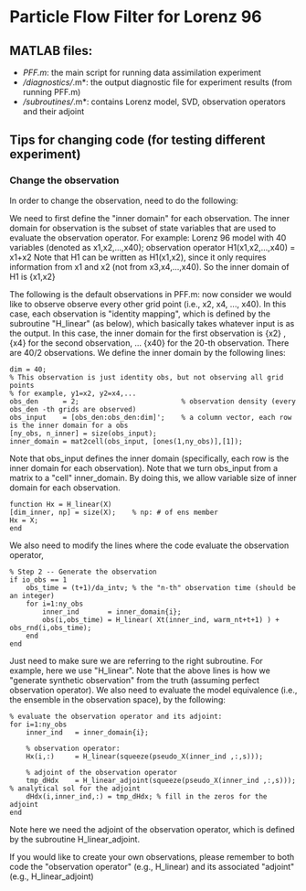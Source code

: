 # Particle Flow Filter for Lorenz 96 

## MATLAB files:
- *PFF.m*: the main script for running data assimilation experiment
- */diagnostics/*.m*: the output diagnostic file for experiment results (from running PFF.m)
- */subroutines/*.m*: contains Lorenz model, SVD, observation operators and their adjoint

## Tips for changing code (for testing different experiment)

### Change the observation
In order to change the observation, need to do the following:

We need to first define the "inner domain" for each observation.
The inner domain for observation is the subset of state variables that are used to evaluate the observation operator. 
For example: Lorenz 96 model with 40 variables (denoted as x1,x2,...,x40); observation operator H1(x1,x2,...,x40) = x1+x2
Note that H1 can be written as H1(x1,x2), since it only requires information from x1 and x2 (not from x3,x4,...,x40). 
So the inner domain of H1 is {x1,x2}

The following is the default observations in PFF.m:
now consider we would like to observe observe every other grid point (i.e., x2, x4, ..., x40).
In this case, each observation is "identity mapping", which is defined by the subroutine "H_linear" (as below), which basically
takes whatever input is as the output. In this case, the inner domain for the first observation is {x2} , {x4} for the second observation, ... 
{x40} for the 20-th observation. There are 40/2 observations. We define the inner domain by the following lines:

```
dim = 40;
% This observation is just identity obs, but not observing all grid points
% for example, y1=x2, y2=x4,...
obs_den      = 2;                         % observation density (every obs_den -th grids are observed)
obs_input    = [obs_den:obs_den:dim]';    % a column vector, each row is the inner domain for a obs
[ny_obs, n_inner] = size(obs_input);
inner_domain = mat2cell(obs_input, [ones(1,ny_obs)],[1]);
```

Note that obs_input defines the inner domain (specifically, each row is the inner domain for each observation).
Note that we turn obs_input from a matrix to a "cell" inner_domain. By doing this, we allow variable size of inner domain for each observation.

```
function Hx = H_linear(X)
[dim_inner, np] = size(X);    % np: # of ens member
Hx = X;
end
```

We also need to modify the lines where the code evaluate the observation operator, 

```
% Step 2 -- Generate the observation
if io_obs == 1
    obs_time = (t+1)/da_intv; % the "n-th" observation time (should be an integer)
    for i=1:ny_obs
        inner_ind       = inner_domain{i};
        obs(i,obs_time) = H_linear( Xt(inner_ind, warm_nt+t+1) ) + obs_rnd(i,obs_time);
    end
end
```

Just need to make sure we are referring to the right subroutine. For example, here we use "H_linear".
Note that the above lines is how we "generate synthetic observation" from the truth (assuming perfect observation operator).
We also need to evaluate the model equivalence (i.e., the ensemble in the observation space), by the following:

```
% evaluate the observation operator and its adjoint:
for i=1:ny_obs
    inner_ind   = inner_domain{i};
    
    % observation operator:
    Hx(i,:)     = H_linear(squeeze(pseudo_X(inner_ind ,:,s)));

    % adjoint of the observation operator
    tmp_dHdx    = H_linear_adjoint(squeeze(pseudo_X(inner_ind ,:,s))); % analytical sol for the adjoint
    dHdx(i,inner_ind,:) = tmp_dHdx; % fill in the zeros for the adjoint 
end
```

Note here we need the adjoint of the observation operator, which is defined by the subroutine H_linear_adjoint.

If you would like to create your own observations, please remember to both code the "observation operator" (e.g., H_linear)
and its associated "adjoint" (e.g., H_linear_adjoint)

